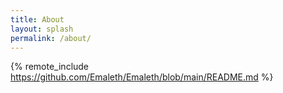 ```yaml
---
title: About
layout: splash
permalink: /about/
---
```

{% remote_include https://github.com/Emaleth/Emaleth/blob/main/README.md %}

